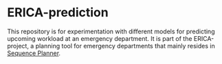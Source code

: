 # ERICA-prediction
This repository is for experimentation with different models for predicting upcoming workload at an emergency department. It is part of the ERICA-project, a planning tool for emergency departments that mainly resides in [Sequence Planner](https://github.com/kristoferB/SP/tree/erica).
